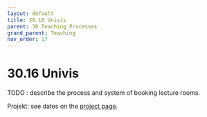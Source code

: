 ```yaml
---
layout: default
title: 30.16 Univis
parent: 30 Teaching Processes
grand_parent: Teaching
nav_order: 17
---
```


# 30.16 Univis

TODO : describe the process and system of booking lecture rooms.

Projekt: see dates on the [project page](https://digital-work-lab.github.io/open-source-project/).